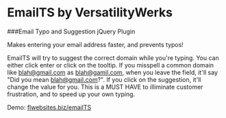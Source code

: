 EmailTS by VersatilityWerks
=====================
###Email Typo and Suggestion jQuery Plugin

Makes entering your email address faster, and prevents typos!

EmailTS will try to suggest the correct domain while you're typing. You can either click enter or click on the tooltip. If you misspell a common domain like blah@gmail.com as blah@gamil.com, when you leave the field, it'll say "Did you mean blah@gmail.com?". If you click on the suggestion, it'll change the value for you. This is a MUST HAVE to illiminate customer frustration, and to speed up your own typing.

Demo:
<a href='http://flwebsites.biz/emailTS'>flwebsites.biz/emailTS</a>
